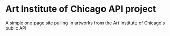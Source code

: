 # Art Institute of Chicago API project
A simple one page site pulling in artworks from the Art Institute of Chicago's public API